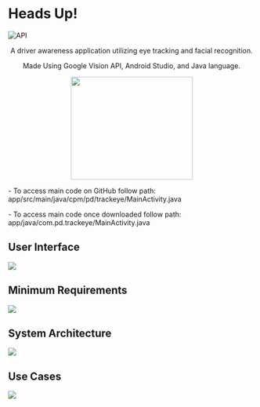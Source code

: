 # Heads Up!
![API](https://img.shields.io/badge/API-15%2B-brightgreen.svg?style=flat)

<p align="center">
	A driver awareness application utilizing eye tracking and facial recognition.
</p>

<p align="center">
	Made Using Google Vision API, Android Studio, and Java language.
</p>

<p align="center">
	<img src="https://i.imgur.com/F7gKEBK.png" width="249" height ="210"/>
</p>

<p align="left">
	- To access main code on GitHub follow path: app/src/main/java/cpm/pd/trackeye/MainActivity.java
</p>

<p align="left">
	- To access main code once downloaded follow path: app/java/com.pd.trackeye/MainActivity.java
</p>

## User Interface
![](https://i.imgur.com/yReGjWb.png)

## Minimum Requirements
![](https://i.imgur.com/qUFMHfh.png)

## System Architecture
![](https://i.imgur.com/nIkpTw5.png)

## Use Cases
![](https://i.imgur.com/Zx6YTz9.png)
